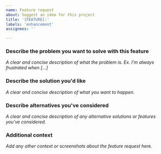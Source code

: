 ```yaml
---
name: Feature request
about: Suggest an idea for this project
title: '[FEATURE]:'
labels: 'enhancement'
assignees: ''

---
```


### Describe the problem you want to solve with this feature

*A clear and concise description of what the problem is. Ex. I'm always frustrated when [...]*

### Describe the solution you'd like

*A clear and concise description of what you want to happen.*

### Describe alternatives you've considered

*A clear and concise description of any alternative solutions or features you've considered.*

### Additional context

*Add any other context or screenshots about the feature request here.*
